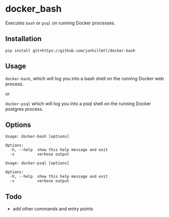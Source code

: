 # docker_bash

Executes `bash` or `psql` on running Docker processes.

## Installation

`pip install git+https://github.com/jonhillmtl/docker-bash`

## Usage

`docker-bash`, which will log you into a bash shell on the running Docker web process.

or 

`docker-psql` which will log you into a psql shell on the running Docker postgres process.

## Options

```
Usage: docker-bash [options]

Options:
  -h, --help  show this help message and exit
  -v          verbose output
```

```
Usage: docker-psql [options]

Options:
  -h, --help  show this help message and exit
  -v          verbose output

```

## Todo

- add other commands and entry points
